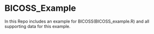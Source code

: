 # BICOSS_Example
In this Repo includes an example for BICOSS(BICOSS_example.R) and all supporting data for this example.
